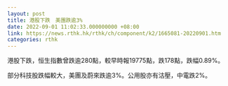 ```yaml
---
layout: post
title: 港股下跌　美團跌逾3%
date: 2022-09-01 11:02:33.000000000 +08:00
link: https://news.rthk.hk/rthk/ch/component/k2/1665081-20220901.htm
categories: rthk
---
```


港股下跌，恒生指數曾跌逾280點，較早時報19775點，跌178點，跌幅0.89%。

部分科技股跌幅較大，美團及蔚來跌逾3%。公用股亦有沽壓，中電跌2%。

